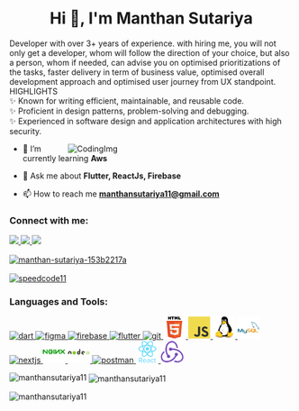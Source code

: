 <h1 align="center">Hi 👋, I'm Manthan Sutariya</h1>
<p align="left">
Developer with over 3+ years of experience. with hiring me, you will not only get a developer, whom will follow the direction of your choice, but also a person, whom if needed, can advise you on optimised prioritizations of the tasks, faster delivery in term of business value, optimised overall development approach and optimised user journey from UX standpoint.</br>
HIGHLIGHTS</br>
✨ Known for writing efficient, maintainable, and reusable code.</br>
✨ Proficient in design patterns, problem-solving and debugging.</br>
✨ Experienced in software design and application architectures with high security.</br>
</p>
<img alt="CodingImg" align="right" width="400" src="https://cdn.dribbble.com/users/1162077/screenshots/3848914/programmer.gif" />


- 🌱 I’m currently learning **Aws**

- 💬 Ask me about **Flutter, ReactJs, Firebase**

- 📫 How to reach me **manthansutariya11@gmail.com**

<h3 align="left">Connect with me:</h3>
<p align="left">

<a href="https://www.youtube.com/@SpeedCode11" target="blank">
<img src="https://custom-icon-badges.demolab.com/badge/%20Linkedin-red?style=for-the-badge&logo=icons8-youtube" />
</a>

<a href="https://www.linkedin.com/in/manthan-sutariya-153b2217a/" target="blank">
<img src="https://custom-icon-badges.demolab.com/badge/%20Linkedin-red?style=for-the-badge&logo=icons8-linkedin" />
</a>

<a href="https://twitter.com/SutariyaManthan" target="blank">
<img src="https://custom-icon-badges.demolab.com/badge/%20Twitter-red?style=for-the-badge&logo=icons8-twitter-240" />
</a>


<a href="https://linkedin.com/in/manthan-sutariya-153b2217a" target="blank"><img align="center" src="https://raw.githubusercontent.com/rahuldkjain/github-profile-readme-generator/master/src/images/icons/Social/linked-in-alt.svg" alt="manthan-sutariya-153b2217a" height="30" width="40" /></a>


<a href="https://www.youtube.com/c/speedcode11" target="blank"><img align="center" src="https://raw.githubusercontent.com/rahuldkjain/github-profile-readme-generator/master/src/images/icons/Social/youtube.svg" alt="speedcode11" height="30" width="40" /></a>
</p>

<h3 align="left">Languages and Tools:</h3>
<p align="left"> <a href="https://dart.dev" target="_blank" rel="noreferrer"> <img src="https://www.vectorlogo.zone/logos/dartlang/dartlang-icon.svg" alt="dart" width="40" height="40"/> </a> <a href="https://www.figma.com/" target="_blank" rel="noreferrer"> <img src="https://www.vectorlogo.zone/logos/figma/figma-icon.svg" alt="figma" width="40" height="40"/> </a> <a href="https://firebase.google.com/" target="_blank" rel="noreferrer"> <img src="https://www.vectorlogo.zone/logos/firebase/firebase-icon.svg" alt="firebase" width="40" height="40"/> </a> <a href="https://flutter.dev" target="_blank" rel="noreferrer"> <img src="https://www.vectorlogo.zone/logos/flutterio/flutterio-icon.svg" alt="flutter" width="40" height="40"/> </a> <a href="https://git-scm.com/" target="_blank" rel="noreferrer"> <img src="https://www.vectorlogo.zone/logos/git-scm/git-scm-icon.svg" alt="git" width="40" height="40"/> </a> <a href="https://www.w3.org/html/" target="_blank" rel="noreferrer"> <img src="https://raw.githubusercontent.com/devicons/devicon/master/icons/html5/html5-original-wordmark.svg" alt="html5" width="40" height="40"/> </a> <a href="https://developer.mozilla.org/en-US/docs/Web/JavaScript" target="_blank" rel="noreferrer"> <img src="https://raw.githubusercontent.com/devicons/devicon/master/icons/javascript/javascript-original.svg" alt="javascript" width="40" height="40"/> </a> <a href="https://www.linux.org/" target="_blank" rel="noreferrer"> <img src="https://raw.githubusercontent.com/devicons/devicon/master/icons/linux/linux-original.svg" alt="linux" width="40" height="40"/> </a> <a href="https://www.mysql.com/" target="_blank" rel="noreferrer"> <img src="https://raw.githubusercontent.com/devicons/devicon/master/icons/mysql/mysql-original-wordmark.svg" alt="mysql" width="40" height="40"/> </a> <a href="https://nextjs.org/" target="_blank" rel="noreferrer"> <img src="https://cdn.worldvectorlogo.com/logos/nextjs-2.svg" alt="nextjs" width="40" height="40"/> </a> <a href="https://www.nginx.com" target="_blank" rel="noreferrer"> <img src="https://raw.githubusercontent.com/devicons/devicon/master/icons/nginx/nginx-original.svg" alt="nginx" width="40" height="40"/> </a> <a href="https://nodejs.org" target="_blank" rel="noreferrer"> <img src="https://raw.githubusercontent.com/devicons/devicon/master/icons/nodejs/nodejs-original-wordmark.svg" alt="nodejs" width="40" height="40"/> </a> <a href="https://postman.com" target="_blank" rel="noreferrer"> <img src="https://www.vectorlogo.zone/logos/getpostman/getpostman-icon.svg" alt="postman" width="40" height="40"/> </a> <a href="https://reactjs.org/" target="_blank" rel="noreferrer"> <img src="https://raw.githubusercontent.com/devicons/devicon/master/icons/react/react-original-wordmark.svg" alt="react" width="40" height="40"/> </a> <a href="https://redux.js.org" target="_blank" rel="noreferrer"> <img src="https://raw.githubusercontent.com/devicons/devicon/master/icons/redux/redux-original.svg" alt="redux" width="40" height="40"/> </a> </p>

<p><img align="left" src="https://github-readme-stats.vercel.app/api/top-langs?username=manthansutariya11&show_icons=true&locale=en&layout=compact" alt="manthansutariya11" /></p>

<p>&nbsp;<img align="center" src="https://github-readme-stats.vercel.app/api?username=manthansutariya11&show_icons=true&locale=en" alt="manthansutariya11" /></p>

<p><img align="center" src="https://github-readme-streak-stats.herokuapp.com/?user=manthansutariya11&" alt="manthansutariya11" /></p>
